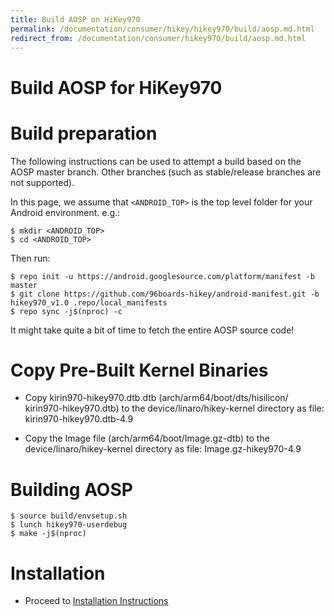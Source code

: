 ```yaml
---
title: Build AOSP on HiKey970
permalink: /documentation/consumer/hikey/hikey970/build/aosp.md.html
redirect_from: /documentation/consumer/hikey970/build/aosp.md.html
---
```


# Build AOSP for HiKey970

# Build preparation

The following instructions can be used to attempt a build based on the AOSP master branch. Other branches (such as stable/release branches are not supported).

In this page, we assume that `<ANDROID_TOP>` is the top level folder for your Android environment. e.g.:
```shell
$ mkdir <ANDROID_TOP>
$ cd <ANDROID_TOP>
```
Then run:
```shell
$ repo init -u https://android.googlesource.com/platform/manifest -b master
$ git clone https://github.com/96boards-hikey/android-manifest.git -b hikey970_v1.0 .repo/local_manifests
$ repo sync -j$(nproc) -c
```
It might take quite a bit of time to fetch the entire AOSP source code!

# Copy Pre-Built Kernel Binaries

- Copy kirin970-hikey970.dtb.dtb (arch/arm64/boot/dts/hisilicon/ kirin970-hikey970.dtb) to the device/linaro/hikey-kernel directory as file: kirin970-hikey970.dtb-4.9

- Copy the Image file (arch/arm64/boot/Image.gz-dtb) to the device/linaro/hikey-kernel directory as file: Image.gz-hikey970-4.9

# Building AOSP
```shell
$ source build/envsetup.sh
$ lunch hikey970-userdebug
$ make -j$(nproc)
```

# Installation

- Proceed to [Installation Instructions](../installation)
